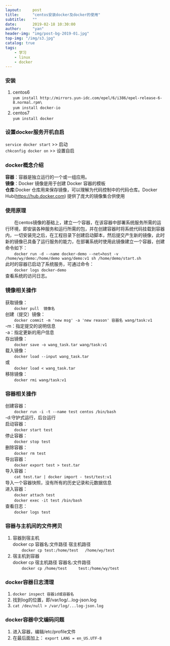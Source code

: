 ```yaml
---
layout:     post
title:      "centos安装docker及docker的使用"
subtitle:   ""
date:       2019-02-18 10:30:00
author:     "yan"
header-img: "img/post-bg-2019-01.jpg"
top-img: "/img/s3.jpg"
catalog: true
tags:
    - 学习
    - linux
    - docker
---
```

### 安装
1. centos6  
  `yum install http://mirrors.yun-idc.com/epel/6/i386/epel-release-6-8.normal.rpm\`  
  `yum install docker-io`  
2. centos7  
  `yum install docker`  

### 设置docker服务开机自启
`service docker start` >> 启动  
`chkconfig docker on`  >> 设置自启
### docker概念介绍
**容器**：容器是独立运行的一个或一组应用。  
**镜像**：Docker 镜像是用于创建 Docker 容器的模板  
**仓库**:Docker 仓库用来保存镜像，可以理解为代码控制中的代码仓库。Docker Hub(https://hub.docker.com) 提供了庞大的镜像集合供使用    
### 使用原理
&emsp;&emsp;在centos镜像的基础上，建立一个容器，在该容器中部署系统服务所需的运行环境，即安装各种服务和运行所需的包，并在创建容器时将系统代码挂载到容器内，一切安装完之后，在工程目录下创建启动脚本，然后提交产生新的镜像，此时新的镜像已具备了运行服务的能力，在部署系统时使用此镜像建立一个容器，创建命令如下：  
 &emsp;&emsp;`docker run -d --name docker-demo --net=host -v /home/wy/demo:/home/demo wang/demo:v1 sh /home/demo/start.sh`  
此时的容器已启动了系统服务，可通过命令：  
&emsp;&emsp;`docker logs docker-demo`  
查看系统的访问日志。
### 镜像相关操作
获取镜像：  
  &emsp;&emsp;`docker pull  镜像名`  
创建（提交）镜像：  
  &emsp;&emsp;`docker commit -m 'new msg' -a 'new reason' 容器名 wang/task:v1`  
  -m：指定提交的说明信息  
  -a：指定更新的用户信息  
存出镜像：  
  &emsp;&emsp;`docker save -o wang_task.tar wang/task:v1`  
载入镜像：  
  &emsp;&emsp;`docker load --input wang_task.tar`  
  或  
  &emsp;&emsp;`docker load < wang_task.tar`  
移除镜像：  
  &emsp;&emsp;`docker rmi wang/task:v1`  
### 容器相关操作  
创建容器：  
  &emsp;&emsp;`docker run -i -t --name test centos /bin/bash`  
  -d:守护式运行，后台运行  
启动容器：  
  &emsp;&emsp;`docker start test`  
停止容器：  
  &emsp;&emsp;`docker stop test`  
删除容器：  
  &emsp;&emsp;`docker rm test`  
导出容器：  
  &emsp;&emsp;`docker export test > test.tar`  
导入容器：  
  &emsp;&emsp;`cat test.tar | docker import - test/test:v1`  
  导入一个容器快照，没有所有的历史记录和元数据信息  
进入容器：  
  &emsp;&emsp;`docker attach test`  
  &emsp;&emsp;`docker exec -it test /bin/bash`  
查看日志：  
  &emsp;&emsp;`docker logs test`  
### 容器与主机间的文件拷贝
1. 容器到宿主机   
docker cp 容器名:文件路径      宿主机路径  
&emsp;&emsp;`docker cp test:/home/test   /home/wy/test`  
2. 宿主机到容器   
docker cp 宿主机路径     容器名:文件路径  
&emsp;&emsp;`docker cp /home/test     test:/home/wy/test`   

### docker容器日志清理
1. `docker inspect 容器id或容器名`
2. 找到log的位置，即/var/log/...log-json.log
3. `cat /dev/null > /var/log/...log-json.log`

### docker容器中文编码问题
1. 进入容器，编辑/etc/profile文件
2. 在最后面加上：
  `export LANG = en_US.UTF-8`
